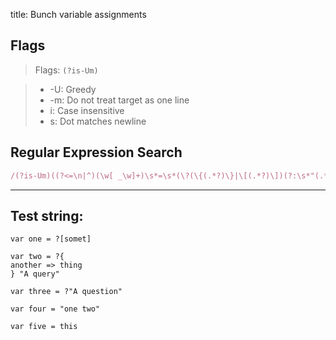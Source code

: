 title: Bunch variable assignments

## Flags

> Flags: `(?is-Um)`

> * -U: Greedy
> * -m: Do not treat target as one line
> * i: Case insensitive
> * s: Dot matches newline

## Regular Expression Search

```ruby
/(?is-Um)((?<=\n|^)(\w[ _\w]+)\s*=\s*(\?(\{(.*?)\}|\[(.*?)\])(?:\s*"(.*?)")?)|(?<=\n|^)(\w[ _\w]+)\s*=\s*\?"(.*?)"|(?<=\n|^)\w[ _\w]+\s*=\s*(.*?)(?=\n|$))/
```

---

## Test string:

```text
var one = ?[somet]

var two = ?{ 
another => thing 
} "A query"

var three = ?"A question"

var four = "one two"

var five = this


```


